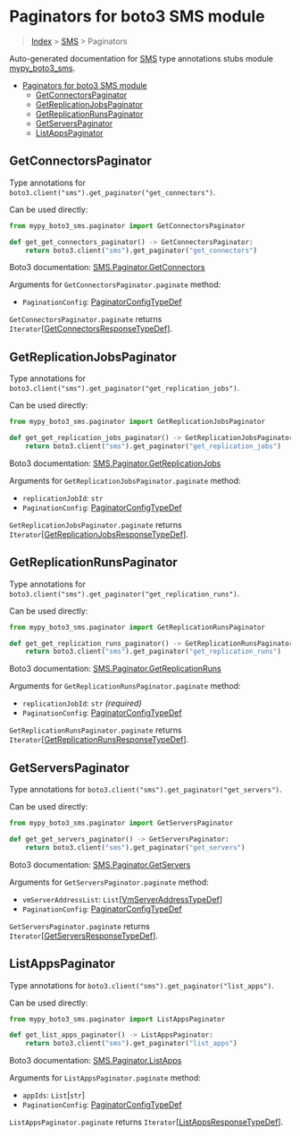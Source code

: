 # Paginators for boto3 SMS module

> [Index](..) > [SMS](.) > Paginators

Auto-generated documentation for
[SMS](https://boto3.amazonaws.com/v1/documentation/api/1.17.71/reference/services/sms.html#SMS)
type annotations stubs module
[mypy_boto3_sms](https://pypi.org/project/mypy-boto3-sms/).

- [Paginators for boto3 SMS module](#paginators-for-boto3-sms-module)
  - [GetConnectorsPaginator](#getconnectorspaginator)
  - [GetReplicationJobsPaginator](#getreplicationjobspaginator)
  - [GetReplicationRunsPaginator](#getreplicationrunspaginator)
  - [GetServersPaginator](#getserverspaginator)
  - [ListAppsPaginator](#listappspaginator)

## GetConnectorsPaginator

Type annotations for `boto3.client("sms").get_paginator("get_connectors")`.

Can be used directly:

```python
from mypy_boto3_sms.paginator import GetConnectorsPaginator

def get_get_connectors_paginator() -> GetConnectorsPaginator:
    return boto3.client("sms").get_paginator("get_connectors")
```

Boto3 documentation:
[SMS.Paginator.GetConnectors](https://boto3.amazonaws.com/v1/documentation/api/1.17.71/reference/services/sms.html#SMS.Paginator.GetConnectors)

Arguments for `GetConnectorsPaginator.paginate` method:

- `PaginationConfig`:
  [PaginatorConfigTypeDef](./type_defs.md#paginatorconfigtypedef)

`GetConnectorsPaginator.paginate` returns
`Iterator`\[[GetConnectorsResponseTypeDef](./type_defs.md#getconnectorsresponsetypedef)\].

## GetReplicationJobsPaginator

Type annotations for
`boto3.client("sms").get_paginator("get_replication_jobs")`.

Can be used directly:

```python
from mypy_boto3_sms.paginator import GetReplicationJobsPaginator

def get_get_replication_jobs_paginator() -> GetReplicationJobsPaginator:
    return boto3.client("sms").get_paginator("get_replication_jobs")
```

Boto3 documentation:
[SMS.Paginator.GetReplicationJobs](https://boto3.amazonaws.com/v1/documentation/api/1.17.71/reference/services/sms.html#SMS.Paginator.GetReplicationJobs)

Arguments for `GetReplicationJobsPaginator.paginate` method:

- `replicationJobId`: `str`
- `PaginationConfig`:
  [PaginatorConfigTypeDef](./type_defs.md#paginatorconfigtypedef)

`GetReplicationJobsPaginator.paginate` returns
`Iterator`\[[GetReplicationJobsResponseTypeDef](./type_defs.md#getreplicationjobsresponsetypedef)\].

## GetReplicationRunsPaginator

Type annotations for
`boto3.client("sms").get_paginator("get_replication_runs")`.

Can be used directly:

```python
from mypy_boto3_sms.paginator import GetReplicationRunsPaginator

def get_get_replication_runs_paginator() -> GetReplicationRunsPaginator:
    return boto3.client("sms").get_paginator("get_replication_runs")
```

Boto3 documentation:
[SMS.Paginator.GetReplicationRuns](https://boto3.amazonaws.com/v1/documentation/api/1.17.71/reference/services/sms.html#SMS.Paginator.GetReplicationRuns)

Arguments for `GetReplicationRunsPaginator.paginate` method:

- `replicationJobId`: `str` *(required)*
- `PaginationConfig`:
  [PaginatorConfigTypeDef](./type_defs.md#paginatorconfigtypedef)

`GetReplicationRunsPaginator.paginate` returns
`Iterator`\[[GetReplicationRunsResponseTypeDef](./type_defs.md#getreplicationrunsresponsetypedef)\].

## GetServersPaginator

Type annotations for `boto3.client("sms").get_paginator("get_servers")`.

Can be used directly:

```python
from mypy_boto3_sms.paginator import GetServersPaginator

def get_get_servers_paginator() -> GetServersPaginator:
    return boto3.client("sms").get_paginator("get_servers")
```

Boto3 documentation:
[SMS.Paginator.GetServers](https://boto3.amazonaws.com/v1/documentation/api/1.17.71/reference/services/sms.html#SMS.Paginator.GetServers)

Arguments for `GetServersPaginator.paginate` method:

- `vmServerAddressList`:
  `List`\[[VmServerAddressTypeDef](./type_defs.md#vmserveraddresstypedef)\]
- `PaginationConfig`:
  [PaginatorConfigTypeDef](./type_defs.md#paginatorconfigtypedef)

`GetServersPaginator.paginate` returns
`Iterator`\[[GetServersResponseTypeDef](./type_defs.md#getserversresponsetypedef)\].

## ListAppsPaginator

Type annotations for `boto3.client("sms").get_paginator("list_apps")`.

Can be used directly:

```python
from mypy_boto3_sms.paginator import ListAppsPaginator

def get_list_apps_paginator() -> ListAppsPaginator:
    return boto3.client("sms").get_paginator("list_apps")
```

Boto3 documentation:
[SMS.Paginator.ListApps](https://boto3.amazonaws.com/v1/documentation/api/1.17.71/reference/services/sms.html#SMS.Paginator.ListApps)

Arguments for `ListAppsPaginator.paginate` method:

- `appIds`: `List`\[`str`\]
- `PaginationConfig`:
  [PaginatorConfigTypeDef](./type_defs.md#paginatorconfigtypedef)

`ListAppsPaginator.paginate` returns
`Iterator`\[[ListAppsResponseTypeDef](./type_defs.md#listappsresponsetypedef)\].
